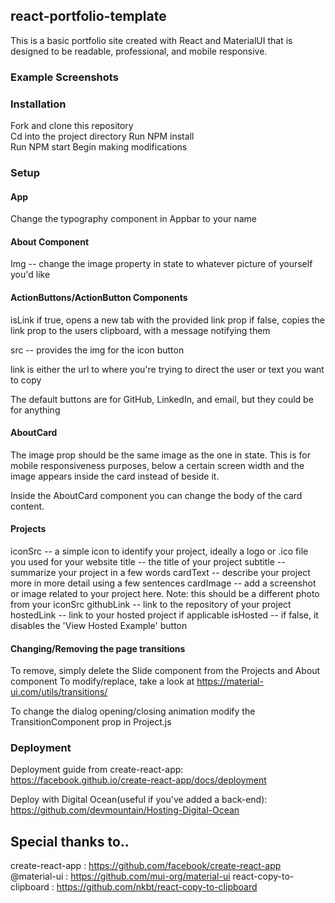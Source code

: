 ## react-portfolio-template

This is a basic portfolio site created with React and MaterialUI that is designed to be readable, professional, and
mobile responsive. 

### Example Screenshots

### Installation

Fork and clone this repository<br>
Cd into the project directory
Run NPM install<br>
Run NPM start
Begin making modifications<br>

### Setup

#### App

Change the typography component in Appbar to your name

#### About Component

Img -- change the image property in state to whatever picture of yourself you'd like

#### ActionButtons/ActionButton Components

isLink
if true, opens a new tab with the provided link prop
if false, copies the link prop to the users clipboard, with a message notifying them 

src -- provides the img for the icon button 

link is either the url to where you're trying to direct the user or text you want to copy

The default buttons are for GitHub, LinkedIn, and email, but they could be for anything



#### AboutCard

The image prop should be the same image as the one in state. This is for mobile responsiveness purposes,
below a certain screen width and the image appears inside the card instead of beside it.

Inside the AboutCard component you can change the body of the card content.

#### Projects

iconSrc -- a simple icon to identify your project, ideally a logo or .ico file you used for your website
title -- the title of your project
subtitle -- summarize your project in a few words
cardText -- describe your project more in more detail using a few sentences
cardImage -- add a screenshot or image related to your project here. Note: this should be a different photo from your iconSrc
githubLink -- link to the repository of your project
hostedLink -- link to your hosted project if applicable
isHosted -- if false, it disables the 'View Hosted Example' button

#### Changing/Removing the page transitions

To remove, simply delete the Slide component from the Projects and About component
To modify/replace, take a look at https://material-ui.com/utils/transitions/

To change the dialog opening/closing animation modify the TransitionComponent prop in Project.js

### Deployment

Deployment guide from create-react-app: https://facebook.github.io/create-react-app/docs/deployment

Deploy with Digital Ocean(useful if you've added a back-end): https://github.com/devmountain/Hosting-Digital-Ocean

## Special thanks to..

create-react-app : https://github.com/facebook/create-react-app
@material-ui : https://github.com/mui-org/material-ui
react-copy-to-clipboard : https://github.com/nkbt/react-copy-to-clipboard
